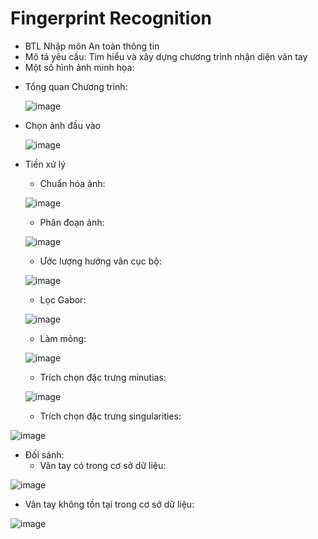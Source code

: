 # Fingerprint Recognition
* BTL Nhập môn An toàn thông tin
* Mô tả yêu cầu: Tìm hiểu và xây dựng chương trình nhận diện vân tay
* Một số hình ảnh minh họa:
 
- Tổng quan Chương trình:

  ![image](https://user-images.githubusercontent.com/62825098/119702224-69cb7e80-be7f-11eb-8f45-b7048f9653b2.png)

- Chọn ảnh đầu vào
  
  ![image](https://user-images.githubusercontent.com/62825098/119702233-6cc66f00-be7f-11eb-8039-2df1857b0eb5.png)

- Tiền xử lý
  + Chuẩn hóa ảnh:
  
  ![image](https://user-images.githubusercontent.com/62825098/119702245-718b2300-be7f-11eb-9e9a-bf4dceb0f8a7.png)

  + Phân đoạn ảnh:
  
  ![image](https://user-images.githubusercontent.com/62825098/119702292-810a6c00-be7f-11eb-8fec-38e978ceb601.png)

  + Ước lượng hướng vân cục bộ:
  
  ![image](https://user-images.githubusercontent.com/62825098/119702327-89fb3d80-be7f-11eb-8a4c-5b1f630323d7.png)

  + Lọc Gabor:
  
  ![image](https://user-images.githubusercontent.com/62825098/119702353-9089b500-be7f-11eb-920f-aecae9066931.png)

  + Làm mỏng:
  
  ![image](https://user-images.githubusercontent.com/62825098/119702378-97b0c300-be7f-11eb-919b-e5db52f714a6.png)

  + Trích chọn đặc trưng minutias:
  
  ![image](https://user-images.githubusercontent.com/62825098/119702394-9da6a400-be7f-11eb-9c45-c986c94d31dc.png)

  + Trích chọn đặc trưng singularities:
 
 ![image](https://user-images.githubusercontent.com/62825098/119702420-a4351b80-be7f-11eb-9a1d-44f1fcb2be9e.png)


- Đối sánh: 
  + Vân tay có trong cơ sở dữ liệu:
 
 ![image](https://user-images.githubusercontent.com/62825098/119702544-c5960780-be7f-11eb-87c0-0f2010c119af.png)
  
  + Vân tay không tồn tại trong cơ sở dữ liệu:
  
  ![image](https://user-images.githubusercontent.com/62825098/119702574-cd55ac00-be7f-11eb-92a9-adf478985f6e.png)
